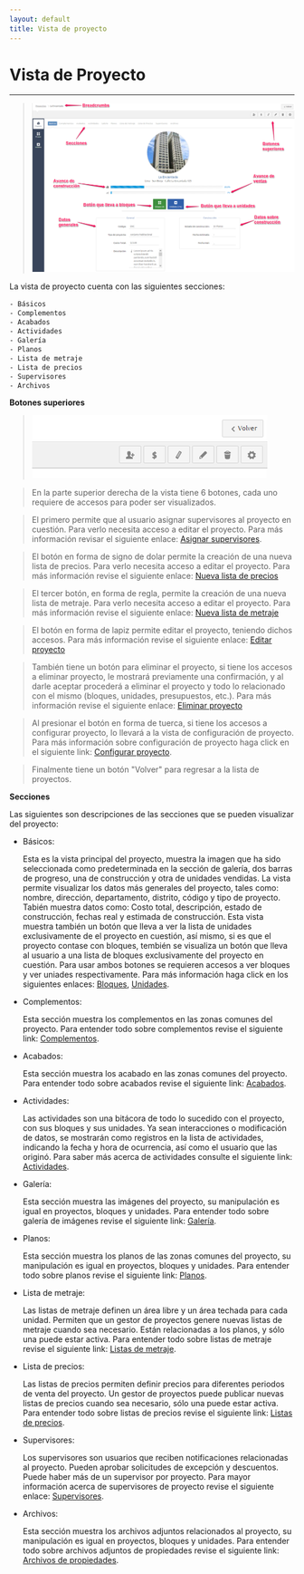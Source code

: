 ```yaml
---
layout: default
title: Vista de proyecto
---
```


# Vista de Proyecto
---------------------------------------
  
  >![Vista de proyecto](/images/vistaproyecto.png)
  
  La vista de proyecto cuenta con las siguientes secciones:

    - Básicos
    - Complementos
    - Acabados
    - Actividades    
    - Galería
    - Planos
    - Lista de metraje
    - Lista de precios
    - Supervisores
    - Archivos

  **Botones superiores**
  
  >![Botones superiores](/images/proyectosuperiores.png)

  >En la parte superior derecha de la vista tiene 6 botones, cada uno requiere de accesos para poder ser visualizados.

  >El primero permite que al usuario asignar supervisores al proyecto en cuestión. Para verlo necesita acceso a editar el proyecto. Para más información revisar el siguiente enlace: [Asignar supervisores](asignarsupervisores.html).

  >El botón en forma de signo de dolar permite la creación de una nueva lista de precios. Para verlo necesita acceso a editar el proyecto. Para más información revise el siguiente enlace: [Nueva lista de precios](crealistadeprecios.html)

  >El tercer botón, en forma de regla, permite la creación de una nueva lista de metraje. Para verlo necesita acceso a editar el proyecto. Para más información revise el siguiente enlace: [Nueva lista de metraje](crealistademetraje.html)

  >El botón en forma de lapiz permite editar el proyecto, teniendo dichos accesos. Para más información revise el siguiente enlace: [Editar proyecto](editarproyecto.html)

  >También tiene un botón para eliminar el proyecto, si tiene los accesos a eliminar proyecto, le mostrará previamente una confirmación, y al darle aceptar procederá a eliminar el proyecto y todo lo relacionado con el mismo (bloques, unidades, presupuestos, etc.). Para más información revise el siguiente enlace: [Eliminar proyecto](eliminarproyecto.html)

  >Al presionar el botón en forma de tuerca, si tiene los accesos a configurar proyecto, lo llevará a la vista de configuración de proyecto. Para más información sobre configuración de proyecto haga click en el siguiente link: [Configurar proyecto](configurarproyecto.html).

  >Finalmente tiene un botón "Volver" para regresar a la lista de proyectos.

  **Secciones**

  Las siguientes son descripciones de las secciones que se pueden visualizar del proyecto:

  - Básicos:

    Esta es la vista principal del proyecto, muestra la imagen que ha sido seleccionada como predeterminada en la sección de galería, dos barras de progreso, una de construcción y otra de unidades vendidas. La vista permite visualizar los datos más generales del proyecto, tales como: nombre, dirección, departamento, distrito, código y tipo de proyecto. Tabién muestra datos como: Costo total, descripción, estado de construcción, fechas real y estimada de construcción. Esta vista muestra también un botón que lleva a ver la lista de unidades exclusivamente de el proyecto en cuestión, así mismo, si es que el proyecto contase con bloques, tembién se visualiza un botón que lleva al usuario a una lista de bloques exclusivamente del proyecto en cuestión. Para usar ambos botones se requieren accesos a ver bloques y ver uniades respectivamente. Para más información haga click en los siguientes enlaces: [Bloques](bloques.html), [Unidades](unidades.html).

  - Complementos:

    Esta sección muestra los complementos en las zonas comunes del proyecto. Para entender todo sobre complementos revise el siguiente link: [Complementos](complementos.html).

  - Acabados:
  
    Esta sección muestra los acabado en las zonas comunes del proyecto. Para entender todo sobre acabados revise el siguiente link: [Acabados](acabados.html).

  - Actividades:
  
    Las actividades son una bitácora de todo lo sucedido con el proyecto, con sus bloques y sus unidades. Ya sean interacciones o modificación de datos, se mostrarán como registros en la lista de actividades, indicando la fecha y hora de ocurrencia, así como el usuario que las originó. Para saber más acerca de actividades consulte el siguiente link: [Actividades](actividades.html).

  - Galería:

    Esta sección muestra las imágenes del proyecto, su manipulación es igual en proyectos, bloques y unidades. Para entender todo sobre galería de imágenes revise el siguiente link: [Galería](galeria.html).

  - Planos:

    Esta sección muestra los planos de las zonas comunes del proyecto, su manipulación es igual en proyectos, bloques y unidades. Para entender todo sobre planos revise el siguiente link: [Planos](planos.html).

  - Lista de metraje:

    Las listas de metraje definen un área libre y un área techada para cada unidad. Permiten que un gestor de proyectos genere nuevas listas de metraje cuando sea necesario. Están relacionadas a los planos, y sólo una puede estar activa. Para entender todo sobre listas de metraje revise el siguiente link: [Listas de metraje](listasdemetraje.html).

  - Lista de precios:

    Las listas de precios permiten definir precios para diferentes periodos de venta del proyecto. Un gestor de proyectos puede publicar nuevas listas de precios cuando sea necesario, sólo una puede estar activa. Para entender todo sobre listas de precios revise el siguiente link: [Listas de precios](listasdeprecios.html).

  - Supervisores:

    Los supervisores son usuarios que reciben notificaciones relacionadas al proyecto. Pueden aprobar solicitudes de excepción y descuentos. Puede haber más de un supervisor por proyecto. Para mayor información acerca de supervisores de proyecto revise el siguiente enlace: [Supervisores](supervisores.html).

  - Archivos:

    Esta sección muestra los archivos adjuntos relacionados al proyecto, su manipulación es igual en proyectos, bloques y unidades. Para entender todo sobre archivos adjuntos de propiedades revise el siguiente link: [Archivos de propiedades](archivospropiedades.html).

